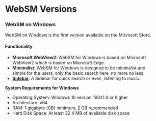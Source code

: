 # WebSM Versions
### WebSM on Windows
WebSM on Windows is the first version available on the Microsoft Store.

<script type="module" src="https://get.microsoft.com/badge/ms-store-badge.bundled.js"></script>
<ms-store-badge
	productid="9nvmbh7w0hxf"
	cid="v38armageddon-docs"
	window-mode="full"
	theme="auto"
	size="large"
	language="fr"
	animation="on">
</ms-store-badge>

#### Functionality
- **Microsoft WebView2**: WebSM for Windows is based on Microsoft WebView2 which is based on Microsoft Edge.
- **Minimalist**: WebSM for Windows is designed to be minimalist and simple for the users, only the basic search here, no more no less.
- [**Sidebar**](functionality/sidebar.md): A Sidebar for quick search or even, listening to music.

**System Requirements for Windows**
- Operating System: Windows 10 version 19041.0 or higher
- Architecture: x64
- RAM: 1 gigabyte (GB) minimum, 2 GB recommended
- Hard Disk Space: At least 32.4 MB of available disk space